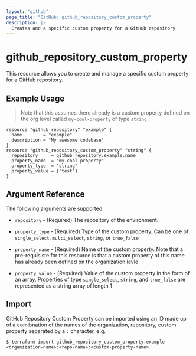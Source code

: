 ```yaml
---
layout: "github"
page_title: "GitHub: github_repository_custom_property"
description: |-
  Creates and a specific custom property for a GitHub repository
---
```


# github_repository_custom_property

This resource allows you to create and manage a specific custom property for a GitHub repository.

## Example Usage

> Note that this assumes there already is a custom property defined on the org level called `my-cool-property` of type `string`

```hcl
resource "github_repository" "example" {
  name        = "example"
  description = "My awesome codebase"
}
resource "github_repository_custom_property" "string" {
  repository     = github_repository.example.name
  property_name  = "my-cool-property"
  property_type  = "string"
  property_value = ["test"]
}
```

## Argument Reference

The following arguments are supported:

* `repository` - (Required) The repository of the environment.

* `property_type` - (Required) Type of the custom property. Can be one of `single_select`, `multi_select`, `string`, or `true_false`

* `property_name` - (Required) Name of the custom property. Note that a pre-requisiste for this resource is that a custom property of this name has already been defined on the organization levle

* `property_value` - (Required) Value of the custom property in the form of an array. Properties of type `single_select`, `string`, and `true_false` are represented as a string array of length 1 

## Import

GitHub Repository Custom Property can be imported using an ID made up of a comibnation of the names of the organization, repository, custom property separated by a `:` character, e.g.

```
$ terraform import github_repository_custom_property.example <organization-name>:<repo-name>:<custom-property-name>
```
